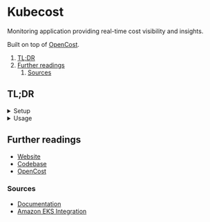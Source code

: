 # Kubecost

Monitoring application providing real-time cost visibility and insights.

Built on top of [OpenCost].

1. [TL;DR](#tldr)
1. [Further readings](#further-readings)
   1. [Sources](#sources)

## TL;DR

<details>
  <summary>Setup</summary>

```sh
helm repo add 'kubecost' 'https://kubecost.github.io/cost-analyzer/' && helm repo update 'kubecost'
helm search repo 'kubecost/cost-analyzer' --versions

helm show values --repo 'https://kubecost.github.io/cost-analyzer/' 'cost-analyzer'

helm --namespace 'kubecost' upgrade --install 'kubecost' 'kubecost/cost-analyzer' --create-namespace
helm --namespace 'kubecost' upgrade --install 'kubecost' --create-namespace \
  --repo 'https://kubecost.github.io/cost-analyzer/' 'cost-analyzer' \
  --set 'persistentVolume.enabled=false'

# EKS-specific
VERSION='2.8.0' \
helm --namespace 'kubecost' upgrade --install 'kubecost' --create-namespace \
  'oci://public.ecr.aws/kubecost/cost-analyzer' --version "$VERSION" \
  --values "https://raw.githubusercontent.com/kubecost/cost-analyzer-helm-chart/v$VERSION/cost-analyzer/values-eks-cost-monitoring.yaml"

helm --namespace 'kubecost' uninstall 'kubecost' \
&& kubectl delete namespace 'kubecost'
```

</details>

<details>
  <summary>Usage</summary>

```sh
kubectl --namespace 'kubecost' port-forward 'deployment/kubecost-cost-analyzer' '9090'
open 'http://localhost:9090'
```

</details>

<!-- Uncomment if used
<details>
  <summary>Real world use cases</summary>

```sh
```

</details>
-->

## Further readings

- [Website]
- [Codebase]
- [OpenCost]

### Sources

- [Documentation]
- [Amazon EKS Integration]

<!--
  Reference
  ═╬═Time══
  -->

<!-- In-article sections -->
<!-- Knowledge base -->
[OpenCost]: opencost.md

<!-- Files -->
<!-- Upstream -->
[Amazon EKS Integration]: https://www.ibm.com/docs/en/kubecost/self-hosted/2.x?topic=installations-amazon-eks-integration
[codebase]: https://github.com/kubecost
[documentation]: https://github.com/kubecost/docs
[website]: https://www.kubecost.com/

<!-- Others -->

